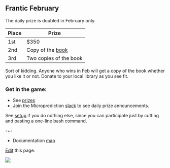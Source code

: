 ## Frantic February

The daily prize is doubled in February only. 


 | Place |  Prize |
 |-------|--------|
 | 1st   | $350   |
 | 2nd   | Copy of the [book](https://www.amazon.com/Microprediction-Building-Open-AI-Network/dp/0262047322) |
 | 3rd   | Two copies of the book |

Sort of kidding. Anyone who wins in Feb will get a copy of the book whether you like it or not. Donate to your local library as you see fit. 
 
### Get in the game:
 
 - See [prizes](https://microprediction.github.io/microprediction/prizes.html)
 - Join the Microprediction [slack](https://microprediction.github.io/microprediction/slack.html) to see daily prize announcements. 
 
See [setup](https://microprediction.github.io/microprediction/setup.html) if you do nothing else, since you can participate just by cutting and pasting a one-line bash command. 

-+- 

 - Documentation [map](https://microprediction.github.io/microprediction/map.html)

[Edit](https://github.com/microprediction/microprediction/blob/master/docs/feb.md) this page. 
    

 ![](/microprediction/assets/images/cotton_microprediction_3d_down.png)



 
